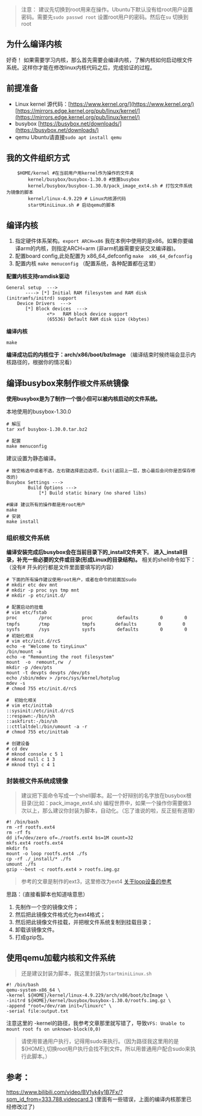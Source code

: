 
> 注意： 建议先切换到root用来在操作。Ubuntu下默认没有给root用户设置密码。需要先`sudo passwd root` 设置root用户的密码。然后在`su` 切换到root

## 为什么编译内核

好奇！
如果需要学习内核，那么首先需要会编译内核，了解内核如何启动根文件系统。这样你才能在修改linux内核代码之后，完成验证的过程。

## 前提准备

- Linux kernel 源代码：[https://www.kernel.org/](https://www.kernel.org/) [https://mirrors.edge.kernel.org/pub/linux/kernel/](https://mirrors.edge.kernel.org/pub/linux/kernel/)
- busybox [https://busybox.net/downloads/](https://busybox.net/downloads/)
- qemu Ubuntu请直接`sudo apt install qemu`


## 我的文件组织方式

```
    $HOME/kernel #在当前用户用kernel作为操作的文件夹
        kernel/busybox/busybox-1.30.0 #放置busybox
        kernel/busybox/busybox-1.30.0/pack_image_ext4.sh # 打包文件系统为镜像的脚本
        kernel/linux-4.9.229 # Linux内核源代码
        startMiniLinux.sh # 启动qemu的脚本
```

## 编译内核

1. 指定硬件体系架构。`export ARCH=x86` 我在本例中使用的是x86。如果你要编译arm的内核，则指定ARCH=arm (非arm机器需要安装交叉编译器)。
2. 配置board config,此处配置为 x86_64_defconfig `make  x86_64_defconfig`
3. 配置内核 `make menuconfig` （配置系统，各种配置都在这里）

**配置内核支持ramdisk驱动**
```
General setup  --->
       ----> [*] Initial RAM filesystem and RAM disk (initramfs/initrd) support
    Device Drivers  --->
       [*] Block devices  --->
               <*>   RAM block device support
               (65536) Default RAM disk size (kbytes)
```

**编译内核**

```shell
make
```
**编译成功后的内核位于：arch/x86/boot/bzImage** （编译结束时候终端会显示内核路径的，根据你的情况看）

## 编译busybox来制作`根文件系统`镜像

**使用busybox是为了制作一个很小但可以被内核启动的文件系统。**

本地使用的busybox-1.30.0

```shell
# 解压
tar xvf busybox-1.30.0.tar.bz2
```

```shell
# 配置
make menuconfig
```

建议设置为静态编译。
```
# 按空格选中或者不选，左右键选择底边选项，Exit(返回上一层，放心最后会问你是否保存修改的)
Busybox Settings --->
        Build Options --->
            [*] Build static binary (no shared libs)
```

```shell
#编译 建议所有的操作都是用root用户
make 
# 安装
make install
```
### 组织根文件系统

**编译安装完成后busybox会在当前目录下的_install文件夹下**。
**进入_install目录，补充一些必要的文件或目录(形成Linux的目录结构)。**
相关的shell命令如下：（没有# 开头的行都是文件里面要填写的内容）

```shell
# 下面的所有操作建议使用root用户，或者在命令的前面加sudo
# mkdir etc dev mnt
# mkdir -p proc sys tmp mnt
# mkdir -p etc/init.d/

# 配置启动的挂载
# vim etc/fstab
proc        /proc           proc         defaults        0        0
tmpfs       /tmp            tmpfs    　　defaults        0        0
sysfs       /sys            sysfs        defaults        0        0
# 初始化相关
# vim etc/init.d/rcS
echo -e "Welcome to tinyLinux"
/bin/mount -a
echo -e "Remounting the root filesystem"
mount  -o  remount,rw  /
mkdir -p /dev/pts
mount -t devpts devpts /dev/pts
echo /sbin/mdev > /proc/sys/kernel/hotplug
mdev -s
# chmod 755 etc/init.d/rcS

#  初始化相关
# vim etc/inittab
::sysinit:/etc/init.d/rcS
::respawn:-/bin/sh
::askfirst:-/bin/sh
::cttlaltdel:/bin/umount -a -r
# chmod 755 etc/inittab

# 创建设备
# cd dev
# mknod console c 5 1
# mknod null c 1 3
# mknod tty1 c 4 1 
```

### 封装根文件系统成镜像

> 建议把下面命令写成一个shell脚本。起一个好辩别的名字放在busybox根目录(比如：pack_image_ext4.sh)
> 编程世界中，如果一个操作你需要做3次以上，那么建议你封装为脚本，自动化。（忘了谁说的啦，反正挺有道理）

```shell
#! /bin/bash
rm -rf rootfs.ext4
rm -rf fs
dd if=/dev/zero of=./rootfs.ext4 bs=1M count=32
mkfs.ext4 rootfs.ext4
mkdir fs
mount -o loop rootfs.ext4 ./fs
cp -rf ./_install/* ./fs
umount ./fs
gzip --best -c rootfs.ext4 > rootfs.img.gz 
```
> 参考的文章是制作的ext3，这里修改为ext4
> [关于loop设备的参考](https://my.oschina.net/ruochenchen/blog/149259)

思路：（直接看脚本也知道啥意思）
1. 先制作一个空的镜像文件；
2. 然后把此镜像文件格式化为ext4格式；
3. 然后把此镜像文件挂载，并把根文件系统复制到挂载目录；
4. 卸载该镜像文件。
5. 打成gzip包。

## 使用qemu加载内核和文件系统

>还是建议封装为脚本，我这里封装为`startminiLinux.sh`

```shell
#! /bin/bash
qemu-system-x86_64 \
-kernel ${HOME}/kernel/linux-4.9.229/arch/x86/boot/bzImage \
-initrd ${HOME}/kernel/busybox/busybox-1.30.0/rootfs.img.gz \
-append "root=/dev/ram init=/linuxrc" \
-serial file:output.txt
```
注意这里的 -kernel的路径，我参考文章那里就写错了，导致`VFS: Unable to mount root fs on unknown-block(0,0)`
>请使用普通用户执行，记得用sudo来执行。（因为路径我这里用的是${HOME},切换root用户执行会找不到文件。所以用普通用户配合sudo来执行此脚本。）

## 参考：

https://www.bilibili.com/video/BV1yk4y1B7Fx/?spm_id_from=333.788.videocard.3 (里面有一些错误，上面的编译内核那里已经修改过了)
